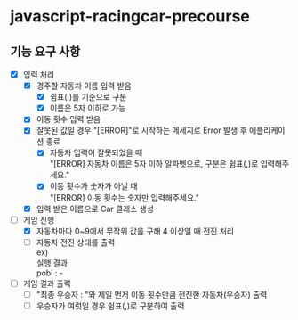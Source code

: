 # javascript-racingcar-precourse

## 기능 요구 사항

- [x] 입력 처리
  - [x] 경주할 자동차 이름 입력 받음
    - [x] 쉼표(,)를 기준으로 구분
    - [x] 이름은 5자 이하로 가능
  - [x] 이동 횟수 입력 받음
  - [x] 잘못된 값일 경우 "[ERROR]"로 시작하는 메세지로 Error 발생 후 애플리케이션 종료
    - [x] 자동차 입력이 잘못되었을 때<br />"[ERROR] 자동차 이름은 5자 이하 알파벳으로, 구분은 쉼표(,)로 입력해주세요."
    - [x] 이동 횟수가 숫자가 아닐 때<br />"[ERROR] 이동 횟수는 숫자만 입력해주세요."
  - [x] 입력 받은 이름으로 Car 클래스 생성
- [ ] 게임 진행
  - [x] 자동차마다 0~9에서 무작위 값을 구해 4 이상일 때 전진 처리
  - [ ] 자동차 전진 상태를 출력
  <br />ex)
  <br />실행 결과
  <br />pobi : -
- [ ] 게임 결과 출력
  - [ ] "최종 우승자 : "와 제일 먼저 이동 횟수만큼 전진한 자동차(우승자) 출력
  - [ ] 우승자가 여럿일 경우 쉼표(,)로 구분하여 출력